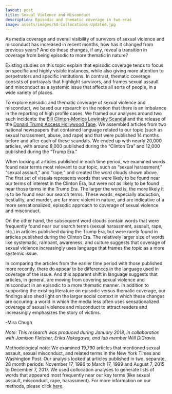 ```yaml
---
layout: post
title: Sexual Violence and Misconduct
description: Episodic and thematic coverage in two eras
image: assets/images/SA-Collocations-Updated.jpg
---
```


As media coverage and overall visibility of survivors of sexual violence and misconduct has increased in recent months, how has it changed from previous years? And do these changes, if any, reveal a transition in coverage from being episodic to more thematic in nature?

Existing studies on this topic explain that episodic coverage tends to focus on specific and highly visible instances, while also giving more attention to perpetrators and specific institutions. In contrast, thematic coverage consists of portrayals that highlight survivors, and frames sexual assault and misconduct as a systemic issue that affects all sorts of people, in a wide variety of places.

To explore episodic and thematic coverage of sexual violence and misconduct, we based our research on the notion that there is an imbalance in the reporting of high profile cases. We framed our analyses around two such incidents: the <a href="http://time.com/5120561/bill-clinton-monica-lewinsky-timeline/"><u>Bill Clinton-Monica Lewinsky Scandal</u></a> and the release of the <a href="https://www.washingtonpost.com/politics/trump-recorded-having-extremely-lewd-conversation-about-women-in-2005/2016/10/07/3b9ce776-8cb4-11e6-bf8a-3d26847eeed4_story.html?utm_term=.d0b6d9b976a8"><u>Donald Trump Access Hollywood Tape</u></a>. We assembled articles from two national newspapers that contained language related to our topic (such as sexual harassment, abuse, and rape) and that were published 14 months before and after each of these scandals. We ended up with nearly 20,000 articles, with around 8,000 published during the “Clinton Era” and 12,000 published during the “Trump Era.”

When looking at articles published in each time period, we examined words found near terms most relevant to our topic, such as “sexual harassment,” “sexual assault,” and “rape,” and created the word clouds shown above. The first set of visuals represents words that were likely to be found near our terms of interest in the Clinton Era, but were not as likely to be found near those terms in the Trump Era. The larger the word is, the more likely it is to be found near our search terms. These words, especially abduction, bestiality, and murder, are far more violent in nature, and are indicative of a more sensationalized, episodic approach to coverage of sexual violence and misconduct.

On the other hand, the subsequent word clouds contain words that were frequently found near our search terms (sexual harassment, assault, rape, etc.) in articles published during the Trump Era, but were rarely found in articles published during the Clinton Era. The relatively larger size of words like systematic, rampant, awareness, and culture suggests that coverage of sexual violence increasingly uses language that frames the topic as a more systemic issue.

In comparing the articles from the earlier time period with those published more recently, there do appear to be differences in the language used in coverage of the issue. And this apparent shift in language suggests that articles, in general, are moving from covering sexual violence and misconduct in an episodic to a more thematic manner. In addition to supporting the existing literature on episodic versus thematic coverage, our findings also shed light on the larger social context in which these changes are occuring: a world in which the media less often uses sensationalized coverage of sexual violence and misconduct to attract readers and increasingly emphasizes the story of victims.

-Mira Chugh

<i>Note: This research was produced during January 2018, in collaboration with Jamison Fletcher, Erika Nakagawa, and lab member Will DiGravio.</i>

Methodological note: We examined 19,790 articles that mentioned sexual assault, sexual misconduct, and related terms in the New York Times and Washington Post. Our analysis looked at articles published in two, separate, 28 month periods: November 17, 1996 to March 17, 1999 and August 7, 2015 to December 7, 2017. We used collocation analyses to generate lists of words that appeared most frequently near our key terms (like sexual assault, misconduct, rape, harassment). For more information on our methods, please click <a href="https://www.mediaandminorities.org/methods/"><u>here</u></a>.
